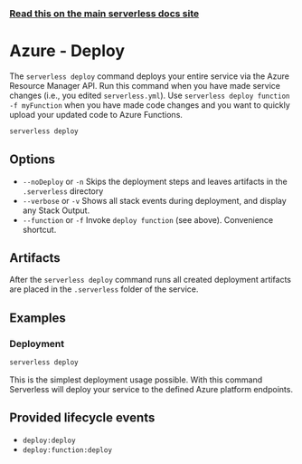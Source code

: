 <!--
title: Serverless Framework Commands - Azure Functions - Deploy
menuText: deploy
menuOrder: 3
description: Deploy your service to the specified provider
layout: Doc
-->

<!-- DOCS-SITE-LINK:START automatically generated  -->
### [Read this on the main serverless docs site](https://www.serverless.com/framework/docs/providers/azure/cli-reference/deploy)
<!-- DOCS-SITE-LINK:END -->

# Azure - Deploy

The `serverless deploy` command deploys your entire service via the Azure
Resource Manager API. Run this command when you have made service changes (i.e.,
you edited `serverless.yml`).  Use `serverless deploy function -f myFunction`
when you have made code changes and you want to quickly upload your updated code
to Azure Functions.

```bash
serverless deploy
```

## Options
- `--noDeploy` or `-n` Skips the deployment steps and leaves artifacts in the `.serverless` directory
- `--verbose` or `-v` Shows all stack events during deployment, and display any Stack Output.
- `--function` or `-f` Invoke `deploy function` (see above). Convenience shortcut.

## Artifacts

After the `serverless deploy` command runs all created deployment artifacts are
placed in the `.serverless` folder of the service.

## Examples

### Deployment

```bash
serverless deploy
```

This is the simplest deployment usage possible. With this command Serverless will
deploy your service to the defined Azure platform endpoints.

## Provided lifecycle events

- `deploy:deploy`
- `deploy:function:deploy`
